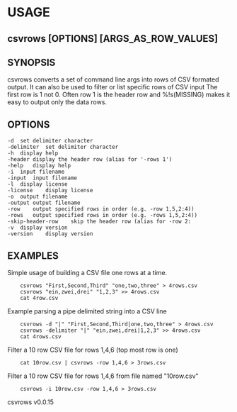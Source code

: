 
# USAGE

## csvrows [OPTIONS] [ARGS_AS_ROW_VALUES]

## SYNOPSIS

csvrows converts a set of command line args into rows of CSV formated output.
It can also be used to filter or list specific rows of CSV input
The first row is 1 not 0. Often row 1 is the header row and %!s(MISSING) makes it
easy to output only the data rows.

## OPTIONS

	-d	set delimiter character
	-delimiter	set delimiter character
	-h	display help
	-header	display the header row (alias for '-rows 1')
	-help	display help
	-i	input filename
	-input	input filename
	-l	display license
	-license	display license
	-o	output filename
	-output	output filename
	-row	output specified rows in order (e.g. -row 1,5,2:4))
	-rows	output specified rows in order (e.g. -rows 1,5,2:4))
	-skip-header-row	skip the header row (alias for -row 2:
	-v	display version
	-version	display version

## EXAMPLES

Simple usage of building a CSV file one rows at a time.

```shell
    csvrows "First,Second,Third" "one,two,three" > 4rows.csv
    csvrows "ein,zwei,drei" "1,2,3" >> 4rows.csv
    cat 4row.csv
```

Example parsing a pipe delimited string into a CSV line

```shell
    csvrows -d "|" "First,Second,Third|one,two,three" > 4rows.csv
    csvrows -delimiter "|" "ein,zwei,drei|1,2,3" >> 4rows.csv
    cat 4rows.csv
```

Filter a 10 row CSV file for rows 1,4,6 (top most row is one)

```shell
    cat 10row.csv | csvrows -row 1,4,6 > 3rows.csv
```

Filter a 10 row CSV file for rows 1,4,6 from file named "10row.csv"

```shell
    csvrows -i 10row.csv -row 1,4,6 > 3rows.csv
```


csvrows v0.0.15
